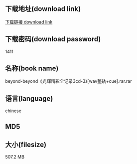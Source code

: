## 下载地址(download link)
[下载链接 download link](https://voluble-croquembouche-d321dc.netlify.app/?s=beyond-beyond%E3%80%8A%E5%85%89%E8%BE%89%E7%B2%BE%E5%BD%A9%E5%85%A8%E8%AE%B0%E5%BD%953cd-3%E3%80%8B%5Bwav%E6%95%B4%E8%BD%A8%2Bcue%5D.rar)

## 下载密码(download password)
1411

## 名称(book name)
beyond-beyond《光辉精彩全记录3cd-3》[wav整轨+cue].rar.rar

## 语言(language)
chinese

## MD5


## 大小(filesize)
507.2 MB
